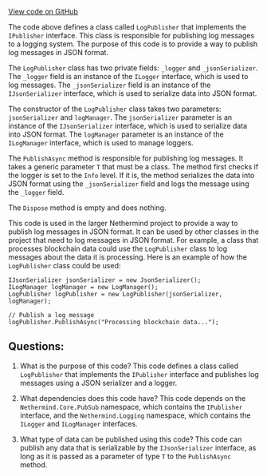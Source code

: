 [View code on GitHub](https://github.com/NethermindEth/nethermind/src/Nethermind/Nethermind.Serialization.Json/PubSub/LogPublisher.cs)

The code above defines a class called `LogPublisher` that implements the `IPublisher` interface. This class is responsible for publishing log messages to a logging system. The purpose of this code is to provide a way to publish log messages in JSON format.

The `LogPublisher` class has two private fields: `_logger` and `_jsonSerializer`. The `_logger` field is an instance of the `ILogger` interface, which is used to log messages. The `_jsonSerializer` field is an instance of the `IJsonSerializer` interface, which is used to serialize data into JSON format.

The constructor of the `LogPublisher` class takes two parameters: `jsonSerializer` and `logManager`. The `jsonSerializer` parameter is an instance of the `IJsonSerializer` interface, which is used to serialize data into JSON format. The `logManager` parameter is an instance of the `ILogManager` interface, which is used to manage loggers.

The `PublishAsync` method is responsible for publishing log messages. It takes a generic parameter `T` that must be a class. The method first checks if the logger is set to the `Info` level. If it is, the method serializes the data into JSON format using the `_jsonSerializer` field and logs the message using the `_logger` field.

The `Dispose` method is empty and does nothing.

This code is used in the larger Nethermind project to provide a way to publish log messages in JSON format. It can be used by other classes in the project that need to log messages in JSON format. For example, a class that processes blockchain data could use the `LogPublisher` class to log messages about the data it is processing. Here is an example of how the `LogPublisher` class could be used:

```
IJsonSerializer jsonSerializer = new JsonSerializer();
ILogManager logManager = new LogManager();
LogPublisher logPublisher = new LogPublisher(jsonSerializer, logManager);

// Publish a log message
logPublisher.PublishAsync("Processing blockchain data...");
```
## Questions: 
 1. What is the purpose of this code?
   This code defines a class called `LogPublisher` that implements the `IPublisher` interface and publishes log messages using a JSON serializer and a logger.

2. What dependencies does this code have?
   This code depends on the `Nethermind.Core.PubSub` namespace, which contains the `IPublisher` interface, and the `Nethermind.Logging` namespace, which contains the `ILogger` and `ILogManager` interfaces.

3. What type of data can be published using this code?
   This code can publish any data that is serializable by the `IJsonSerializer` interface, as long as it is passed as a parameter of type `T` to the `PublishAsync` method.